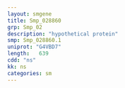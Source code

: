 ```yaml
---
layout: smgene
title: Smp_028860
grp: Smp_02
description: "hypothetical protein"
smp: Smp_028860.1
uniprot: "G4VBD7"
length:   639
cdd: "ns"
kk: ns
categories: sm
---
```

